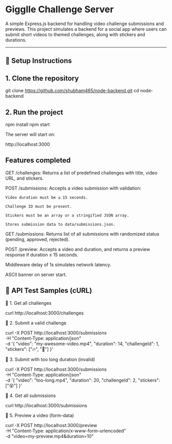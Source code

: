 # Gigglle Challenge Server

A simple Express.js backend for handling video challenge submissions and previews. This project simulates a backend for a social app where users can submit short videos to themed challenges, along with stickers and durations.

---

## 🚀 Setup Instructions

## 1. Clone the repository

git clone https://github.com/shubham465/node-backend.git
cd node-backend

## 2. Run the project

npm install
npm start

The server will start on:

http://localhost:3000



## Features completed

GET /challenges: Returns a list of predefined challenges with title, video URL, and stickers.

POST /submissions: Accepts a video submission with validation:

    Video duration must be ≤ 15 seconds.

    Challenge ID must be present.

    Stickers must be an array or a stringified JSON array.

    Stores submission data to data/submissions.json.

GET /submissions: Returns list of all submissions with randomized status (pending, approved, rejected).

POST /preview: Accepts a video and duration, and returns a preview response if duration ≤ 15 seconds.

Middleware delay of 1s simulates network latency.

ASCII banner on server start.



## 🧪 API Test Samples (cURL)

🔹 1. Get all challenges

curl http://localhost:3000/challenges

🔹 2. Submit a valid challenge

curl -X POST http://localhost:3000/submissions \
  -H "Content-Type: application/json" \
  -d '{
    "video": "my-awesome-video.mp4",
    "duration": 14,
    "challengeId": 1,
    "stickers": ["🔥", "🎉"]
  }'

🔹 3. Submit with too long duration (invalid)

curl -X POST http://localhost:3000/submissions \
  -H "Content-Type: application/json" \
  -d '{
    "video": "too-long.mp4",
    "duration": 20,
    "challengeId": 2,
    "stickers": ["😵"]
  }'

🔹 4. Get all submissions

curl http://localhost:3000/submissions

🔹 5. Preview a video (form-data)

curl -X POST http://localhost:3000/preview \
  -H "Content-Type: application/x-www-form-urlencoded" \
  -d "video=my-preview.mp4&duration=10"
